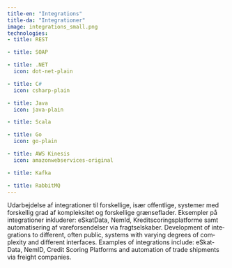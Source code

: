 ```yaml
---
title-en: "Integrations"
title-da: "Integrationer"
image: integrations_small.png
technologies:
- title: REST

- title: SOAP

- title: .NET
  icon: dot-net-plain

- title: C#
  icon: csharp-plain

- title: Java
  icon: java-plain

- title: Scala

- title: Go
  icon: go-plain

- title: AWS Kinesis
  icon: amazonwebservices-original

- title: Kafka

- title: RabbitMQ
---
```

<span lang="dk">
    Udarbejdelse af integrationer til forskellige, især offentlige, systemer
    med forskellig grad af kompleksitet og forskellige grænseflader.
    Eksempler på integrationer inkluderer: eSkatData, NemId,
    Kreditscoringsplatforme samt automatisering af vareforsendelser via
    fragtselskaber.
</span>
<span lang="en">
    Development of integrations to different, often public, systems
    with varying degrees of complexity and different interfaces.
    Examples of integrations include: eSkatData, NemID,
    Credit Scoring Platforms and automation of trade shipments via
    freight companies.
</span>
